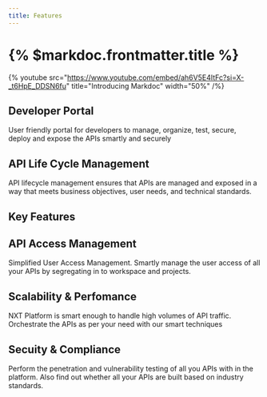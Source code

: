 ```yaml
---
title: Features
---
```


# {% $markdoc.frontmatter.title %}


{% youtube
  src="https://www.youtube.com/embed/ah6V5E4ItFc?si=X-_t6HpE_DDSN6fu"
  title="Introducing Markdoc"
  width="50%" /%}

## Developer Portal

User friendly portal for developers to manage, organize, test, secure, deploy and expose the APIs smartly and securely
## API Life Cycle Management

API lifecycle management ensures that APIs are managed and exposed in a way that meets business objectives, user needs, and technical standards.
## Key Features

## API Access Management

Simplified User Access Management. Smartly manage the user access of all your APIs by segregating in to workspace and projects.
## Scalability & Perfomance

NXT Platform is smart enough to handle high volumes of API traffic. Orchestrate the APIs as per your need with our smart techniques

## Secuity & Compliance

Perform the penetration and vulnerability testing of all you APIs with in the platform. Also find out whether all your APIs are built based on industry standards.